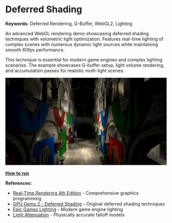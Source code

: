 # Deferred Shading

**Keywords:** Deferred Rendering, G-Buffer, WebGL2, Lighting

An advanced WebGL rendering demo showcasing deferred shading techniques with volumetric light optimization. Features real-time lighting of complex scenes with numerous dynamic light sources while maintaining smooth 60fps performance.

This technique is essential for modern game engines and complex lighting scenarios. The example showcases G-buffer setup, light volume rendering, and accumulation passes for realistic multi-light scenes.

![image](showcase.png)

**[How to run](../how_to_run.md)**

**References:**

* [Real-Time Rendering 4th Edition] - Comprehensive graphics programming
* [GPU Gems 2 - Deferred Shading] - Original deferred shading techniques
* [Epic Games Lighting] - Modern game engine lighting
* [Light Attenuation] - Physically accurate falloff models

[Real-Time Rendering 4th Edition]: http://www.realtimerendering.com/
[GPU Gems 2 - Deferred Shading]: https://developer.nvidia.com/gpugems/gpugems2/part-ii-shading-lighting-and-shadows/chapter-9-deferred-shading-tabula-rasa
[Epic Games Lighting]: https://blog.selfshadow.com/publications/s2013-shading-course/
[Light Attenuation]: https://lisyarus.github.io/blog/posts/point-light-attenuation.html
